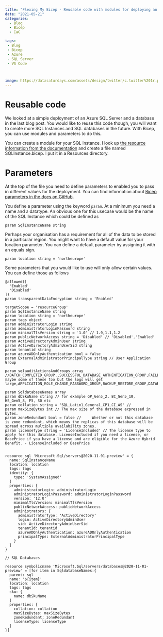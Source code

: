 ```yaml
---
title: "Flexing My Bicep - Reusable code with modules for deploying an Azure SQL Server"
date: "2021-05-21" 
categories:
  - Blog
  - Bicep
  - IaC

tags:
 - Blog
 - Bicep
 - Azure
 - SQL Server
 - VS Code



image: https://datasaturdays.com/assets/design/twitter/c.twitter%201r.png
---
```


# Reusable code

We looked at a simple deployment of an Azure SQL Server and a database in the last blog post. You would like to reuse this code though, you will want to create more SQL Instances and SQL databases in the future. With Bicep, you can use modules and parameters to do this.

You can create a module for your SQL Instance. I look up [the resource information from the documentation](https://docs.microsoft.com/en-us/azure/templates/microsoft.sql/servers/databases?tabs=bicep?WT.mc_id=DP-MVP-5002693) and create a file named SQLInstance.bicep. I put it in a Resources directory.

# Parameters

At the top of the file you need to define parameters to enabled you to pass in different values for the deployment. You can find information about [Bicep parameters in the docs on GitHub](https://github.com/Azure/bicep/blob/main/docs/spec/parameters.md).

You define a parameter using the keyword `param`. At a minimum you need a name and a datatype. An obvious one for this usecase would be the name of the SQL Instance which could be defined as

````
param SqlInstanceName string
````

Perhaps your organisation has a requirement for all of the data to be stored in a particular region. You might want to have a default value for your location parameter. You can define a default parameter by assigning it with an equals sign.

````
param location string = 'northeurope'
````
Some parameters that you would like to use will only allow certain values. You can define those as follows
````
@allowed([
  'Enabled'
  'Disabled'
])
param transparentDataEncryption string = 'Enabled'
````

````
targetScope = 'resourceGroup'
param SqlInstanceName string
param location string = 'northeurope'
param tags object
param administratorLogin string
param administratorLoginPassword string
param minimalTlsVersion string = '1.0' // 1.0,1.1,1.2
param publicNetworkAccess string = 'Disabled' // 'Disabled','Enabled'
param ActiveDirectoryAdminUser string
param ActiveDirectoryAdminUserSid string
param tenantid string
param azureADOnlyAuthentication bool = false
param ExternalAdministratorPrincipalType string // User Application Group  

param sqlauditActionsAndGroups array  //BATCH_COMPLETED_GROUP,,SUCCESSFUL_DATABASE_AUTHENTICATION_GROUP,FAILED_DATABASE_AUTHENTICATION_GROUP maybe some of these too but the logs will get large,APPLICATION_ROLE_CHANGE_PASSWORD_GROUP,BACKUP_RESTORE_GROUP,DATABASE_LOGOUT_GROUP,DATABASE_OBJECT_CHANGE_GROUP,DATABASE_OBJECT_OWNERSHIP_CHANGE_GROUP,DATABASE_OBJECT_PERMISSION_CHANGE_GROUP,DATABASE_OPERATION_GROUP,DATABASE_PERMISSION_CHANGE_GROUP,DATABASE_PRINCIPAL_CHANGE_GROUP,DATABASE_PRINCIPAL_IMPERSONATION_GROUP,DATABASE_ROLE_MEMBER_CHANGE_GROUP,FAILED_DATABASE_AUTHENTICATION_GROUP,SCHEMA_OBJECT_ACCESS_GROUP,SCHEMA_OBJECT_CHANGE_GROUP,SCHEMA_OBJECT_OWNERSHIP_CHANGE_GROUP,SCHEMA_OBJECT_PERMISSION_CHANGE_GROUP,SUCCESSFUL_DATABASE_AUTHENTICATION_GROUP,USER_CHANGE_PASSWORD_GROUP,BATCH_STARTED_GROUP,BATCH_COMPLETED_GROUP

param SqldatabaseNames array
param dbSkuName string // for example GP_Gen5_2, BC_Gen5_10, HS_Gen5_8, P5, S0 etc
param collation string = 'SQL_Latin1_General_CP1_CI_AS' //
param maxSizeBytes int // The max size of the database expressed in bytes.
param zoneRedundant bool = false // 	Whether or not this database is zone redundant, which means the replicas of this database will be spread across multiple availability zones.
param licenseType string = 'LicenseIncluded' //	The license type to apply for this database. LicenseIncluded if you need a license, or BasePrice if you have a license and are eligible for the Azure Hybrid Benefit. - LicenseIncluded or BasePrice


resource sql 'Microsoft.Sql/servers@2020-11-01-preview' = {
  name: SqlInstanceName
  location: location
  tags: tags
  identity: {
    type: 'SystemAssigned'
  }
  properties: {
    administratorLogin: administratorLogin
    administratorLoginPassword: administratorLoginPassword
    version: '12.0'
    minimalTlsVersion: minimalTlsVersion
    publicNetworkAccess: publicNetworkAccess
    administrators: {
      administratorType: 'ActiveDirectory'
      login: ActiveDirectoryAdminUser
      sid: ActiveDirectoryAdminUserSid
      tenantId: tenantid
      azureADOnlyAuthentication: azureADOnlyAuthentication
      principalType: ExternalAdministratorPrincipalType
    }
  }
}

// SQL Databases

resource symbolicname 'Microsoft.Sql/servers/databases@2020-11-01-preview' = [for item in SqldatabaseNames:{
  parent: sql
  name: '${item}'
  location: location
  tags: tags
  sku: {
    name: dbSkuName
  }
  properties: {
    collation: collation
    maxSizeBytes: maxSizeBytes
    zoneRedundant: zoneRedundant
    licenseType: licenseType
  }
}]
````


